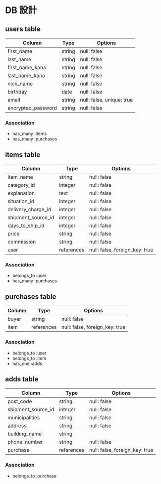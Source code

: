 # DB 設計

## users table

| Column             | Type                | Options                   |
|--------------------|---------------------|---------------------------|
| first_name         | string              | null: false               |
| last_name          | string              | null: false               |
| first_name_kana    | string              | null: false               |
| last_name_kana     | string              | null: false               |
| nick_name          | string              | null: false               |
| birthday           | date                | null: false               |
| email              | string              | null: false, unique: true |
| encrypted_password | string              | null: false               |

### Association

* has_many :items
* has_many :purchases

## items table

| Column                              | Type       | Options                        |
|-------------------------------------|------------|--------------------------------|
| item_name                           | string     | null: false                    |
| category_id                         | integer    | null: false                    |
| explanation                         | text       | null: false                    |
| situation_id                        | integer    | null: false                    |
| delivery_charge_id                  | integer    | null: false                    |
| shipment_source_id                  | integer    | null: false                    |
| days_to_ship_id                     | integer    | null: false                    |
| price                               | string     | null: false                    |
| commission                          | string     | null: false                    |
| user                                | references | null: false, foreign_key: true |

### Association

- belongs_to :user
- has_many :purchases

## purchases table

| Column        | Type       | Options                        |
|---------------|------------|--------------------------------|
| buyer         | string     | null: false                    |
| item          | references | null: false, foreign_key: true |

### Association

- belongs_to :user
- belongs_to :item
- has_one    :adds

## adds table

| Column            | Type       | Options                        |
|-------------------|------------|--------------------------------|
| post_code         | string     | null: false                    |
| shipment_source_id| integer    | null: false                    |
| municipalities    | string     | null: false                    |
| address           | string     | null: false                    |
| building_name     | string     |                                |
| phone_number      | string     | null: false                    |
| purchase          | references | null: false, foreign_key: true |

### Association

- belongs_to :purchase
